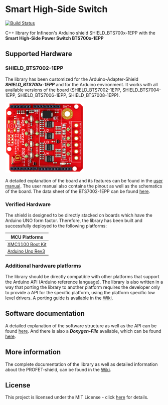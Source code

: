 # Smart High-Side Switch

[![Build Status](https://travis-ci.com/Infineon/high-side-switch.svg?branch=master)](https://travis-ci.com/github/Infineon/high-side-switch)

C++ library for Infineon's Arduino shield SHIELD_BTS700x-1EPP with the **Smart High-Side Power Switch BTS700x-1EPP**

## Supported Hardware

### SHIELD_BTS7002-1EPP
The library has been customized for the Arduino-Adapter-Shield ***SHIELD_BTS700x-1EPP*** and for the Arduino environment. It works with all available versions of the board (SHIELD_BTS7002-1EPP, SHIELD_BTS7004-1EPP, SHIELD_BTS7006-1EPP, SHIELD_BTS7008-1EPP).

<img src="docs/img/Profet+2.png" width="250px">

A detailed explanation of the board and its features can be found in the [user manual](https://www.infineon.com/dgdl/Infineon-PROFET+2_12V_Arduino_Shield-UserManual-v01_00-EN.pdf?fileId=5546d4626df6ee62016dfe3f1eff118b). The user manual also contains the pinout as well as the schematics of the board. The data sheet of the BTS7002-1EPP can be found [here](https://www.infineon.com/dgdl/Infineon-BTS7002-1EPP-DataSheet-v01_04-EN.pdf?fileId=5546d4626eab8fbf016ead699aef00b3).

### Verified Hardware
The shield is designed to be directly stacked on boards which have the Arduino UNO form factor.
Therefore, the library has been built and successfully deployed to the following platforms:

MCU Platforms |
---           |
[XMC1100 Boot Kit](https://www.infineon.com/cms/en/product/evaluation-boards/kit_xmc11_boot_001/#ispnTab1) |
[Arduino Uno Rev3](https://store.arduino.cc/arduino-uno-rev3) |

### Additional hardware platforms
The library should be directly compatible with other platforms that support the Arduino API (Arduino reference language). The library is also written in a way that porting the library to another platform requires the developer only to provide a API for the specific platform, using the platform specific low level drivers. A porting guide is available in the [Wiki](https://github.com/Infineon/high-side-switch/wiki).

## Software documentation
A detailed explanation of the software structure as well as the API can be found [here](https://github.com/Infineon/high-side-switch/wiki/Library-Details). And there is also a ***Doxygen-File*** available, which can be found [here](https://infineon.github.io/high-side-switch/).

## More information
The complete documentation of the library as well as detailed information about the PROFET-shield, can be found in the [Wiki](https://github.com/Infineon/high-side-switch/wiki).

## License
This project is licensed under the MIT License - click [here](https://github.com/Infineon/high-side-switch/blob/master/LICENSE) for details.


